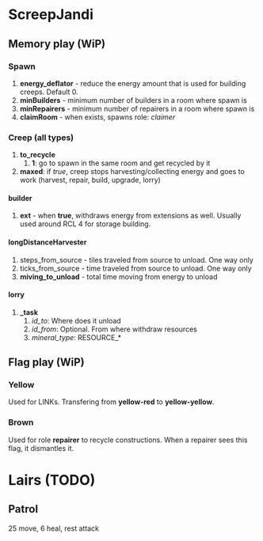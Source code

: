 # ScreepJandi

## Memory play (WiP)

### Spawn

1. **energy_deflator** - reduce the energy amount that is used for building creeps. Default 0.
1. **minBuilders** - minimum number of builders in a room where spawn is
1. **minRepairers** - minimum number of repairers in a room where spawn is
1. **claimRoom** - when exists, spawns role: *claimer*

### Creep (all types)

1. **to_recycle**
   1. **1**: go to spawn in the same room and get recycled by it
1. **maxed**: if *true*, creep stops harvesting/collecting energy and goes to work (harvest, repair, build, upgrade, lorry)

#### builder

1. **ext** - when **true**, withdraws energy from extensions as well. Usually used around RCL 4 for storage building.

#### longDistanceHarvester

1. steps_from_source - tiles traveled from source to unload. One way only
1. ticks_from_source - time traveled from source to unload. One way only
1. **miving_to_unload** - total time moving from energy to unload

#### lorry

1. **_task**
   1. *id_to*: Where does it unload
   1. *id_from*: Optional. From where withdraw resources
   1. *mineral_type*: RESOURCE_*

## Flag play (WiP)

### Yellow
Used for LINKs. Transfering from **yellow-red** to **yellow-yellow**.

### Brown
Used for role **repairer** to recycle constructions. When a repairer sees this flag, it dismantles it.

# Lairs (TODO)
## Patrol
25 move, 6 heal, rest attack
